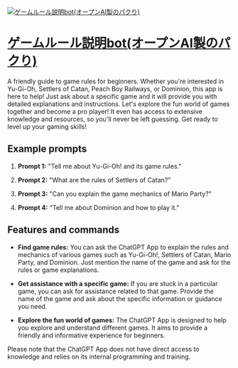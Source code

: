 [![ゲームルール説明bot(オープンAI製のパクり)](null)](https://chat.openai.com/g/g-84Nvfc9FJ-gemururushuo-ming-bot-opunaizhi-nopakuri)

# [ゲームルール説明bot(オープンAI製のパクり)](https://chat.openai.com/g/g-84Nvfc9FJ-gemururushuo-ming-bot-opunaizhi-nopakuri)

A friendly guide to game rules for beginners. Whether you're interested in Yu-Gi-Oh, Settlers of Catan, Peach Boy Railways, or Dominion, this app is here to help! Just ask about a specific game and it will provide you with detailed explanations and instructions. Let's explore the fun world of games together and become a pro player! It even has access to extensive knowledge and resources, so you'll never be left guessing. Get ready to level up your gaming skills!

## Example prompts

1. **Prompt 1:** "Tell me about Yu-Gi-Oh! and its game rules."

2. **Prompt 2:** "What are the rules of Settlers of Catan?"

3. **Prompt 3:** "Can you explain the game mechanics of Mario Party?"

4. **Prompt 4:** "Tell me about Dominion and how to play it."

## Features and commands

- **Find game rules:** You can ask the ChatGPT App to explain the rules and mechanics of various games such as Yu-Gi-Oh!, Settlers of Catan, Mario Party, and Dominion. Just mention the name of the game and ask for the rules or game explanations.

- **Get assistance with a specific game:** If you are stuck in a particular game, you can ask for assistance related to that game. Provide the name of the game and ask about the specific information or guidance you need.

- **Explore the fun world of games:** The ChatGPT App is designed to help you explore and understand different games. It aims to provide a friendly and informative experience for beginners.

Please note that the ChatGPT App does not have direct access to knowledge and relies on its internal programming and training.